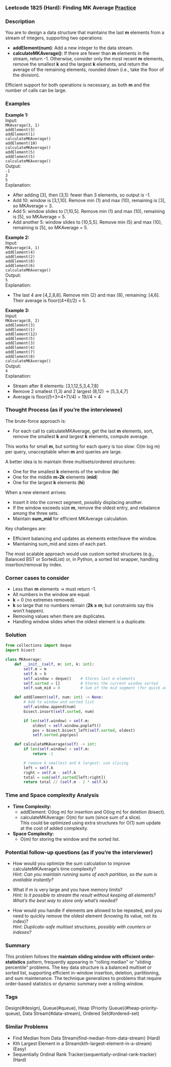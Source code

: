 ### Leetcode 1825 (Hard): Finding MK Average [Practice](https://leetcode.com/problems/finding-mk-average)

### Description  
You are to design a data structure that maintains the last **m** elements from a stream of integers, supporting two operations:
- **addElement(num)**: Add a new integer to the data stream.
- **calculateMKAverage()**: If there are fewer than **m** elements in the stream, return -1. Otherwise, consider only the most recent **m** elements, remove the smallest **k** and the largest **k** elements, and return the average of the remaining elements, rounded down (i.e., take the floor of the division).

Efficient support for both operations is necessary, as both **m** and the number of calls can be large.

### Examples  

**Example 1:**  
Input:  
`MKAverage(3, 1)`  
`addElement(3)`  
`addElement(1)`  
`calculateMKAverage()`  
`addElement(10)`  
`calculateMKAverage()`  
`addElement(5)`  
`addElement(5)`  
`calculateMKAverage()`  
Output:  
`-1`  
`3`  
`5`  
Explanation:  
- After adding [3], then [3,1]: fewer than 3 elements, so output is -1.  
- Add 10: window is [3,1,10]. Remove min (1) and max (10), remaining is [3], so MKAverage = 3.  
- Add 5: window slides to [1,10,5]. Remove min (1) and max (10), remaining is [5], so MKAverage = 5.  
- Add another 5: window slides to [10,5,5]. Remove min (5) and max (10), remaining is [5], so MKAverage = 5.

**Example 2:**  
Input:  
`MKAverage(4, 1)`  
`addElement(4)`  
`addElement(2)`  
`addElement(8)`  
`addElement(6)`  
`calculateMKAverage()`  
Output:  
`5`  
Explanation:  
- The last 4 are [4,2,8,6]. Remove min (2) and max (8), remaining: [4,6]. Their average is floor((4+6)/2) = 5.

**Example 3:**  
Input:  
`MKAverage(8, 2)`  
`addElement(3)`  
`addElement(1)`  
`addElement(12)`  
`addElement(5)`  
`addElement(3)`  
`addElement(4)`  
`addElement(7)`  
`addElement(8)`  
`calculateMKAverage()`  
Output:  
`4`  
Explanation:  
- Stream after 8 elements: [3,1,12,5,3,4,7,8]  
- Remove 2 smallest (1,3) and 2 largest (8,12) → [5,3,4,7]  
- Average is floor((5+3+4+7)/4) = 19//4 = 4

### Thought Process (as if you’re the interviewee)  
The brute-force approach is:
- For each call to calculateMKAverage, get the last **m** elements, sort, remove the smallest **k** and largest **k** elements, compute average.

This works for small **m**, but sorting for each query is too slow: O(m log m) per query, unacceptable when **m** and queries are large.

A better idea is to maintain three multisets/ordered structures:
- One for the smallest **k** elements of the window (**lo**)
- One for the middle **m-2k** elements (**mid**)
- One for the largest **k** elements (**hi**)

When a new element arrives:
- Insert it into the correct segment, possibly displacing another.
- If the window exceeds size **m**, remove the oldest entry, and rebalance among the three sets.
- Maintain **sum_mid** for efficient MKAverage calculation.

Key challenges are:
- Efficient balancing and updates as elements enter/leave the window.
- Maintaining sum_mid and sizes of each part.

The most scalable approach would use custom sorted structures (e.g., Balanced BST or SortedList) or, in Python, a sorted list wrapper, handling insertion/removal by index.

### Corner cases to consider  
- Less than **m** elements → must return -1.
- All numbers in the window are equal.
- **k** = 0 (no extremes removed).
- **k** so large that no numbers remain (**2k ≥ m**; but constraints say this won’t happen).
- Removing values when there are duplicates.
- Handling window slides when the oldest element is a duplicate.

### Solution

```python
from collections import deque
import bisect

class MKAverage:
    def __init__(self, m: int, k: int):
        self.m = m
        self.k = k
        self.window = deque()    # Stores last m elements
        self.sorted = []         # Stores the current window sorted
        self.sum_mid = 0         # Sum of the mid segment (for quick average)

    def addElement(self, num: int) -> None:
        # Add to window and sorted list
        self.window.append(num)
        bisect.insort(self.sorted, num)

        if len(self.window) > self.m:
            oldest = self.window.popleft()
            pos = bisect.bisect_left(self.sorted, oldest)
            self.sorted.pop(pos)

    def calculateMKAverage(self) -> int:
        if len(self.window) < self.m:
            return -1

        # remove k smallest and k largest: use slicing
        left = self.k
        right = self.m - self.k
        total = sum(self.sorted[left:right])
        return total // (self.m - 2 * self.k)
```

### Time and Space complexity Analysis  

- **Time Complexity:**  
  - addElement: O(log m) for insertion and O(log m) for deletion (bisect).
  - calculateMKAverage: O(m) for sum (since sum of a slice).  
    This could be optimized using extra structures for O(1) sum update at the cost of added complexity.
- **Space Complexity:**  
  - O(m) for storing the window and the sorted list.

### Potential follow-up questions (as if you’re the interviewer)  

- How would you optimize the sum calculation to improve calculateMKAverage’s time complexity?  
  *Hint: Can you maintain running sums of each partition, so the sum is available instantly?*

- What if m is very large and you have memory limits?  
  *Hint: Is it possible to stream the result without keeping all elements? What’s the best way to store only what’s needed?*

- How would you handle if elements are allowed to be repeated, and you need to quickly remove the oldest element (knowing its value, not its index)?  
  *Hint: Duplicate-safe multiset structures, possibly with counters or indexes?*

### Summary
This problem follows the **maintain sliding window with efficient order-statistics** pattern, frequently appearing in "rolling median" or "sliding percentile" problems. The key data structure is a balanced multiset or sorted list, supporting efficient in-window insertion, deletion, partitioning, and sum maintenance. The technique generalizes to problems that require order-based statistics or dynamic summary over a rolling window.

### Tags
Design(#design), Queue(#queue), Heap (Priority Queue)(#heap-priority-queue), Data Stream(#data-stream), Ordered Set(#ordered-set)

### Similar Problems
- Find Median from Data Stream(find-median-from-data-stream) (Hard)
- Kth Largest Element in a Stream(kth-largest-element-in-a-stream) (Easy)
- Sequentially Ordinal Rank Tracker(sequentially-ordinal-rank-tracker) (Hard)